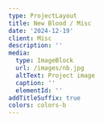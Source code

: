 ```yaml
---
type: ProjectLayout
title: New Blood / Misc
date: '2024-12-19'
client: Misc
description: ''
media:
  type: ImageBlock
  url: /images/nb.jpg
  altText: Project image
  caption: ''
  elementId: ''
addTitleSuffix: true
colors: colors-b
---
```

